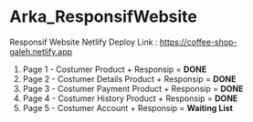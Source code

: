 # Arka_ResponsifWebsite
Responsif Website
Netlify Deploy Link : https://coffee-shop-galeh.netlify.app <br>
<ol>
  <li>Page 1 - Costumer Product + Responsip = <strong>DONE</strong></li>
  <li>Page 2 - Costumer Details Product + Responsip = <strong>DONE</strong></li>
  <li>Page 3 - Costumer Payment Product + Responsip = <strong>DONE</strong></li>
  <li>Page 4 - Costumer History Product + Responsip = <strong>DONE</strong></li>
  <li>Page 5 - Costumer Account + Responsip = <strong>Waiting List</strong></li>
</ol>
